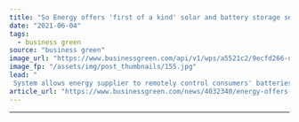 ```yaml
---
title: "So Energy offers 'first of a kind' solar and battery storage service to customers"
date: "2021-06-04"
tags: 
  - business green
source: "business green"
image_url: "https://www.businessgreen.com/api/v1/wps/a5521c2/9ecfd266-d79d-4472-b75f-cc869ddd362c/3/so-energy-185x114.jpg"
image_fp: "/assets/img/post_thumbnails/155.jpg"
lead: "
 System allows energy supplier to remotely control consumers' batteries to optimise their use in order to boost efficiencies, savings and drive down CO2 ..."
article_url: "https://www.businessgreen.com/news/4032340/energy-offers-solar-battery-storage-service-customers"
---
```


---

